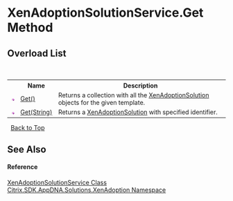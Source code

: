 # XenAdoptionSolutionService.Get Method 
 


## Overload List
&nbsp;<table><tr><th></th><th>Name</th><th>Description</th></tr><tr><td>![Public method](media/pubmethod.gif "Public method")</td><td><a href="3631643c-0ba4-4db0-e569-448cfc13387a">Get()</a></td><td>
Returns a collection with all the <a href="257383db-8875-0a8f-2365-573f372e35da">XenAdoptionSolution</a> objects for the given template.</td></tr><tr><td>![Public method](media/pubmethod.gif "Public method")</td><td><a href="7156391f-8c6f-8807-6064-34aa0131af8e">Get(String)</a></td><td>
Returns a <a href="257383db-8875-0a8f-2365-573f372e35da">XenAdoptionSolution</a> with specified identifier.</td></tr></table>&nbsp;
<a href="#xenadoptionsolutionservice.get-method">Back to Top</a>

## See Also


#### Reference
<a href="3d02a0c7-f5b0-3f4d-91a4-495762065f18">XenAdoptionSolutionService Class</a><br /><a href="2a3ca15a-daca-4e24-783c-63ca2cba5f92">Citrix.SDK.AppDNA.Solutions.XenAdoption Namespace</a><br />